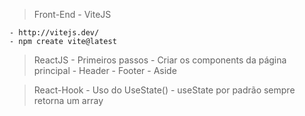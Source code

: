 > Front-End - ViteJS

    - http://vitejs.dev/
    - npm create vite@latest

> ReactJS
    - Primeiros passos
    - Criar os components da página principal
        - Header
        - Footer
        - Aside

> React-Hook
    - Uso do UseState()
        - useState por padrão sempre retorna um array